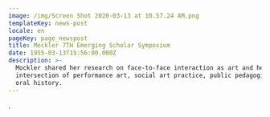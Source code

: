 ```yaml
---
image: /img/Screen Shot 2020-03-13 at 10.57.24 AM.png
templateKey: news-post
locale: en
pageKey: page_newspost
title: Mockler 7TH Emerging Scholar Symposium
date: 1955-03-13T15:56:00.000Z
description: >-
  Mockler shared her research on face-to-face interaction as art and her
  intersection of performance art, social art practice, public pedagogies and
  oral history.
---
```

.
